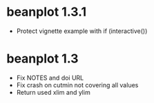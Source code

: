 # beanplot 1.3.1

* Protect vignette example with if (interactive())

# beanplot 1.3

* Fix NOTES and doi URL
* Fix crash on cutmin not covering all values
* Return used xlim and ylim